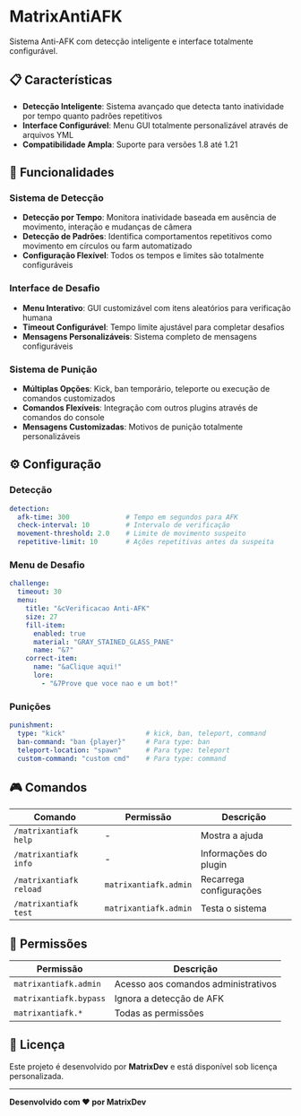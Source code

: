 # MatrixAntiAFK

Sistema Anti-AFK com detecção inteligente e interface totalmente configurável.

## 📋 Características

- **Detecção Inteligente**: Sistema avançado que detecta tanto inatividade por tempo quanto padrões repetitivos
- **Interface Configurável**: Menu GUI totalmente personalizável através de arquivos YML
- **Compatibilidade Ampla**: Suporte para versões 1.8 até 1.21

## 🚀 Funcionalidades

### Sistema de Detecção

- **Detecção por Tempo**: Monitora inatividade baseada em ausência de movimento, interação e mudanças de câmera
- **Detecção de Padrões**: Identifica comportamentos repetitivos como movimento em círculos ou farm automatizado
- **Configuração Flexível**: Todos os tempos e limites são totalmente configuráveis

### Interface de Desafio

- **Menu Interativo**: GUI customizável com itens aleatórios para verificação humana
- **Timeout Configurável**: Tempo limite ajustável para completar desafios
- **Mensagens Personalizáveis**: Sistema completo de mensagens configuráveis

### Sistema de Punição

- **Múltiplas Opções**: Kick, ban temporário, teleporte ou execução de comandos customizados
- **Comandos Flexíveis**: Integração com outros plugins através de comandos do console
- **Mensagens Customizadas**: Motivos de punição totalmente personalizáveis

## ⚙️ Configuração

### Detecção
```yaml
detection:
  afk-time: 300              # Tempo em segundos para AFK
  check-interval: 10         # Intervalo de verificação
  movement-threshold: 2.0    # Limite de movimento suspeito
  repetitive-limit: 10       # Ações repetitivas antes da suspeita
```

### Menu de Desafio
```yaml
challenge:
  timeout: 30
  menu:
    title: "&cVerificacao Anti-AFK"
    size: 27
    fill-item:
      enabled: true
      material: "GRAY_STAINED_GLASS_PANE"
      name: "&7"
    correct-item:
      name: "&aClique aqui!"
      lore:
        - "&7Prove que voce nao e um bot!"
```

### Punições
```yaml
punishment:
  type: "kick"                    # kick, ban, teleport, command
  ban-command: "ban {player}"     # Para type: ban
  teleport-location: "spawn"      # Para type: teleport
  custom-command: "custom cmd"    # Para type: command
```

## 🎮 Comandos

| Comando | Permissão | Descrição |
|---------|-----------|-----------|
| `/matrixantiafk help` | - | Mostra a ajuda |
| `/matrixantiafk info` | - | Informações do plugin |
| `/matrixantiafk reload` | `matrixantiafk.admin` | Recarrega configurações |
| `/matrixantiafk test` | `matrixantiafk.admin` | Testa o sistema |

## 🔐 Permissões

| Permissão | Descrição |
|-----------|-----------|
| `matrixantiafk.admin` | Acesso aos comandos administrativos |
| `matrixantiafk.bypass` | Ignora a detecção de AFK |
| `matrixantiafk.*` | Todas as permissões |

## 📝 Licença

Este projeto é desenvolvido por **MatrixDev** e está disponível sob licença personalizada.

---

**Desenvolvido com ❤️ por MatrixDev**
